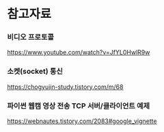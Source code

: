
# 참고자료

### 비디오 프로토콜
https://www.youtube.com/watch?v=JfYL0HwlR9w

### 소켓(socket) 통신
https://chogyujin-study.tistory.com/m/68

### 파이썬 웹캠 영상 전송 TCP 서버/클라이언트 예제
https://webnautes.tistory.com/2083#google_vignette
